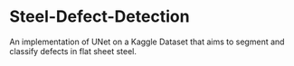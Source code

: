 # Steel-Defect-Detection
An implementation of UNet on a Kaggle Dataset that aims to segment and classify defects in flat sheet steel. 
